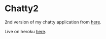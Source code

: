 # Chatty2
2nd version of my chatty application from [here](https://github.com/florinpop17/Chatty).

Live on heroku [here](https://web-chatty.herokuapp.com/).
